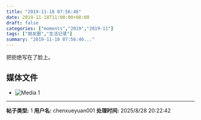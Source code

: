 ```yaml
---
title: "2019-11-18 07:56:46"
date: 2019-11-18T11:00:00+08:00
draft: false
categories: ["moments","2019","2019-11"]
tags: ["朋友圈","生活记录"]
summary: "2019-11-18 07:56:46..."
---
```


把拒绝写在了脸上。

## 媒体文件

- ![Media 1](/Moments/photos/2019-11-18/201911180756460.jpg)

---

**帖子类型:** 1
**用户名:** chenxueyuan001
**处理时间:** 2025/8/28 20:22:42